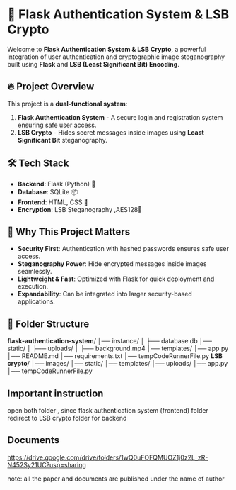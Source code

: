 # 🚀 Flask Authentication System & LSB Crypto  

Welcome to **Flask Authentication System & LSB Crypto**, a powerful integration of user authentication and cryptographic image steganography built using **Flask** and **LSB (Least Significant Bit) Encoding**.

## 🔥 Project Overview  

This project is a **dual-functional system**:
1. **Flask Authentication System** - A secure login and registration system ensuring safe user access.
2. **LSB Crypto** - Hides secret messages inside images using **Least Significant Bit** steganography.

## 🛠 Tech Stack  

- **Backend**: Flask (Python) 🐍  
- **Database**: SQLite 📦  
- **Frontend**: HTML, CSS 🎨  
- **Encryption**: LSB Steganography ,AES128🔐  

## 🌟 Why This Project Matters  

- **Security First**: Authentication with hashed passwords ensures safe user access.  
- **Steganography Power**: Hide encrypted messages inside images seamlessly.  
- **Lightweight & Fast**: Optimized with Flask for quick deployment and execution.  
- **Expandability**: Can be integrated into larger security-based applications.  

## 📂 Folder Structure  
**flask-authentication-system**/ │── instance/ │ ├── database.db │── static/ │ ├── uploads/ │ ├── background.mp4 │── templates/ │── app.py │── README.md │── requirements.txt │── tempCodeRunnerFile.py 
**LSB crypto**/ │── images/ │── static/ │── templates/ │── uploads/ │── app.py │── tempCodeRunnerFile.py

## **Important instruction**
open both folder , since flask authentication system (frontend) folder redirect to LSB crypto folder for backend 

## Documents
https://drive.google.com/drive/folders/1wQ0uFOFQMUOZ1j0z2L_zR-N452Sy21UC?usp=sharing

note: all the paper and documents are published under the name of author  
